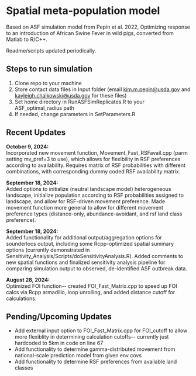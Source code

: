 # Spatial meta-population model   

Based on ASF simulation model from Pepin et al. 2022, Optimizing response to an introduction of African Swine Fever in wild pigs, converted from Matlab to R/C++.    

Readme/scripts updated periodically.    

## Steps to run simulation
1. Clone repo to your machine
2. Store contact data files in Input folder (email kim.m.pepin@usda.gov and kayleigh.chalkowski@usda.gov for these files)
3. Set home directory in RunASFSimReplicates.R to your ASF_optimal_radius path
4. If needed, change parameters in SetParameters.R

## Recent Updates
**October 9, 2024:**  
Incorporated new movement function, Movement_Fast_RSFavail.cpp (parm setting mv_pref=3 to use), which allows for flexibility in RSF preferences according to availability. Requires matrix of RSF probabilities with different combinations, with corresponding dummy coded RSF availability matrix.

**September 18, 2024:**   
Added options to initialize (neutral landscape model) heterogeneous landscape, initialize population according to RSF probabilities assigned to landscape, and allow for RSF-driven movement preference. Made movement function more general to allow for different movement preference types (distance-only, abundance-avoidant, and rsf land class preference).    

**September 18, 2024:**    
Added functionality for additional output/aggregation options for sounderlocs output, including some Rcpp-optimized spatial summary options (currently demonstrated in Sensitivity_Analysis/Scripts/doSensitivityAnalysis.R). Added comments to new spatial functions and finalized sensitivity analysis pipeline for comparing simulation output to observed, de-identified ASF outbreak data.    
    
**August 28, 2024:**    
Optimized FOI function-- created FOI_Fast_Matrix.cpp to speed up FOI calcs via Rcpp armadillo, loop unrolling, and added distance cutoff for calculations.

## Pending/Upcoming Updates
* Add external input option to FOI_Fast_Matrix.cpp for FOI_cutoff to allow more flexiblity in determining calculation cutoffs-- currently just hardcoded to 5km in code on line 67
* Add functionality to determine gamma-distributed movement from national-scale prediction model from given env covs
* Add functionality to determine RSF preferences from available land classes



